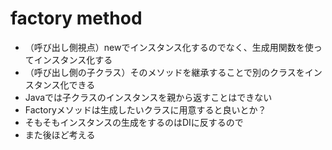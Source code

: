# factory method
 - （呼び出し側視点）newでインスタンス化するのでなく、生成用関数を使ってインスタンス化する
 - （呼び出し側の子クラス）そのメソッドを継承することで別のクラスをインスタンス化できる 
 - Javaでは子クラスのインスタンスを親から返すことはできない
 - Factoryメソッドは生成したいクラスに用意すると良いとか？
 - そもそもインスタンスの生成をするのはDIに反するので
 - また後ほど考える

